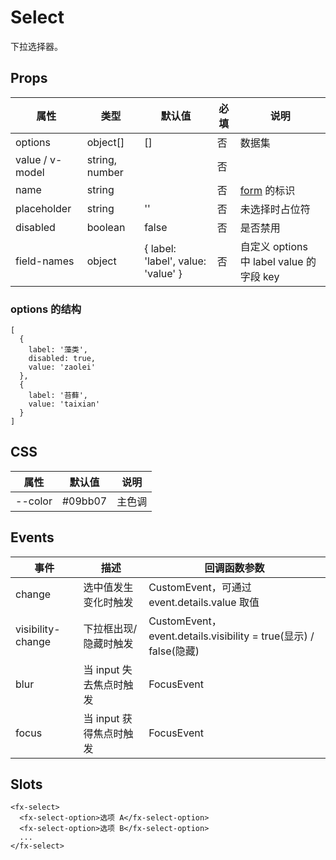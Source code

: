# Select

下拉选择器。

## Props

| 属性            | 类型           | 默认值    | 必填 | 说明                                 |
| --------------- | -------------- | --------- | ---- | ------------------------------------ |
| options         | object[]          | []        | 否   | 数据集                               |
| value / v-model | string, number |           | 否   |
| name            | string         |           | 否   | [form](./README.Form.md) 的标识      |
| placeholder     | string         | ''        | 否   | 未选择时占位符                       |
| disabled        | boolean        | false     | 否   | 是否禁用                             |
| field-names     | object         | { label: 'label', value: 'value' } | 否   | 自定义 options 中 label value 的字段 key |

### options 的结构

```
[
  {
    label: '藻类',
    disabled: true,
    value: 'zaolei'
  },
  {
    label: '苔藓',
    value: 'taixian'
  }
]
```

## CSS

| 属性    | 默认值  | 说明   |
| ------- | ------- | ------ |
| --color | #09bb07 | 主色调 |

## Events

| 事件              | 描述                    | 回调函数参数                                                     |
| ----------------- | ----------------------- | ---------------------------------------------------------------- |
| change            | 选中值发生变化时触发    | CustomEvent，可通过 event.details.value 取值                     |
| visibility-change | 下拉框出现/隐藏时触发   | CustomEvent，event.details.visibility = true(显示) / false(隐藏) |
| blur              | 当 input 失去焦点时触发 | FocusEvent                                                       |
| focus             | 当 input 获得焦点时触发 | FocusEvent                                                       |

## Slots

```
<fx-select>
  <fx-select-option>选项 A</fx-select-option>
  <fx-select-option>选项 B</fx-select-option>
  ...
</fx-select>
```

